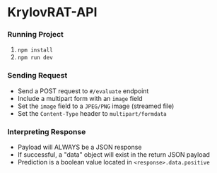 # KrylovRAT-API

### Running Project

1. `npm install`
2. `npm run dev`


### Sending Request

- Send a POST request to `#/evaluate` endpoint
- Include a multipart form with an `image` field
- Set the `image` field to a `JPEG/PNG` image (streamed file)
- Set the `Content-Type` header to `multipart/formdata`

### Interpreting Response

- Payload will ALWAYS be a JSON response
- If successful, a "data" object will exist in the return JSON payload
- Prediction is a boolean value located in `<response>.data.positive`